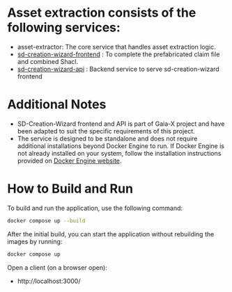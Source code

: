 # Asset extraction consists of the following services:

- asset-extractor: The core service that handles asset extraction logic.
- [sd-creation-wizard-frontend](https://gitlab.eclipse.org/eclipse/xfsc/self-description-tooling/sd-creation-wizard-frontend) : To complete the prefabricated claim file and combined Shacl.
- [sd-creation-wizard-api](https://gitlab.eclipse.org/eclipse/xfsc/self-description-tooling/sd-creation-wizard-api) : Backend service to serve sd-creation-wizard frontend

# Additional Notes

- SD-Creation-Wizard frontend and API is part of Gaia-X project and have been adapted to suit the specific requirements of this project.
- The service is designed to be standalone and does not require additional installations beyond Docker Engine to run. If Docker Engine is not already installed on your system, follow the installation instructions provided on [Docker Engine website](https://docs.docker.com/engine/install).

# How to Build and Run
To build and run the application, use the following command:
```bash
docker compose up --build
```
After the initial build, you can start the application without rebuilding the images by running:
```bash
docker compose up
```
Open a client (on a browser open): 
+ http://localhost:3000/

